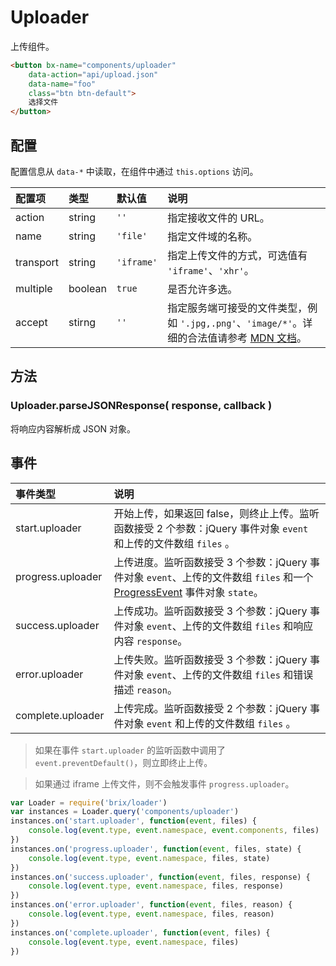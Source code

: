 # Uploader

上传组件。

```html
<button bx-name="components/uploader" 
    data-action="api/upload.json" 
    data-name="foo" 
    class="btn btn-default">
    选择文件
</button>
```

## 配置

配置信息从 `data-*` 中读取，在组件中通过 `this.options` 访问。

配置项 | 类型 | 默认值 | 说明
:--- | :--- | :------ | :----------
action | string | `''` | 指定接收文件的 URL。
name | string | `'file'` | 指定文件域的名称。
transport | string | `'iframe'` | 指定上传文件的方式，可选值有 `'iframe'`、`'xhr'`。
multiple | boolean | `true` | 是否允许多选。
accept | stirng | `''` | 指定服务端可接受的文件类型，例如 `'.jpg,.png'`、`'image/*'`。详细的合法值请参考 [MDN 文档](https://developer.mozilla.org/en-US/docs/Web/HTML/Element/input#Attributes)。

## 方法

### Uploader.parseJSONResponse( response, callback )

将响应内容解析成 JSON 对象。

## 事件

事件类型 | 说明
:--------- | :----------
start.uploader | 开始上传，如果返回 false，则终止上传。监听函数接受 2 个参数：jQuery 事件对象 `event` 和上传的文件数组 `files` 。
progress.uploader | 上传进度。监听函数接受 3 个参数：jQuery 事件对象 `event`、上传的文件数组 `files` 和一个 [ProgressEvent] 事件对象 `state`。
success.uploader | 上传成功。监听函数接受 3 个参数：jQuery 事件对象 `event`、上传的文件数组 `files` 和响应内容 `response`。
error.uploader | 上传失败。监听函数接受 3 个参数：jQuery 事件对象 `event`、上传的文件数组 `files` 和错误描述 `reason`。
complete.uploader | 上传完成。监听函数接受 2 个参数：jQuery 事件对象 `event` 和上传的文件数组 `files` 。

> 如果在事件 `start.uploader` 的监听函数中调用了 `event.preventDefault()`，则立即终止上传。

> 如果通过 iframe 上传文件，则不会触发事件 `progress.uploader`。

[ProgressEvent]: https://xhr.spec.whatwg.org/#progressevent

```js
var Loader = require('brix/loader')
var instances = Loader.query('components/uploader')
instances.on('start.uploader', function(event, files) {
    console.log(event.type, event.namespace, event.components, files)
})
instances.on('progress.uploader', function(event, files, state) {
    console.log(event.type, event.namespace, files, state)
})
instances.on('success.uploader', function(event, files, response) {
    console.log(event.type, event.namespace, files, response)
})
instances.on('error.uploader', function(event, files, reason) {
    console.log(event.type, event.namespace, files, reason)
})
instances.on('complete.uploader', function(event, files) {
    console.log(event.type, event.namespace, files)
})
```
